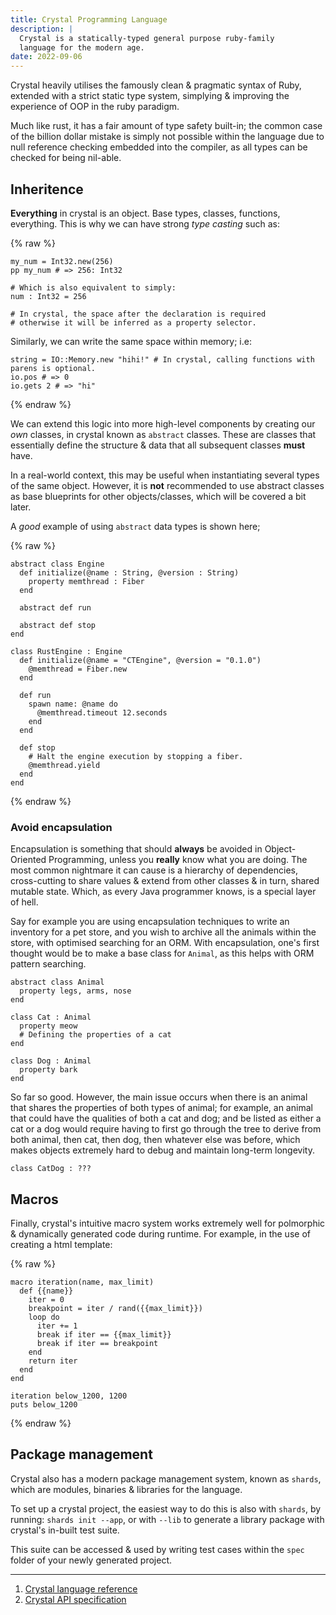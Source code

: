 ```yaml
---
title: Crystal Programming Language
description: |
  Crystal is a statically-typed general purpose ruby-family
  language for the modern age.
date: 2022-09-06
---
```


Crystal heavily utilises the famously clean & pragmatic syntax of Ruby, extended with a strict static type system, simplying & improving the experience of OOP in the ruby paradigm.

Much like rust, it has a fair amount of type safety built-in; the common case of the billion dollar mistake is simply not possible within the language due to null reference checking embedded into the compiler, as all types can be checked for being nil-able.

## Inheritence

__Everything__ in crystal is an object. Base types, classes, functions, everything.
This is why we can have strong *type casting* such as:

{% raw %}
```crystal
my_num = Int32.new(256)
pp my_num # => 256: Int32

# Which is also equivalent to simply:
num : Int32 = 256

# In crystal, the space after the declaration is required
# otherwise it will be inferred as a property selector.
```

Similarly, we can write the same space within memory; i.e:

```crystal
string = IO::Memory.new "hihi!" # In crystal, calling functions with parens is optional.
io.pos # => 0
io.gets 2 # => "hi"
```
{% endraw %}

We can extend this logic into more high-level components by creating our *own* classes, in crystal known as `abstract` classes.
These are classes that essentially define the structure & data that all subsequent classes __must__ have.

In a real-world context, this may be useful when instantiating several types of the same object. However, it is __not__ recommended to use abstract classes as base blueprints for other objects/classes, which will be covered a bit later.

A *good* example of using `abstract` data types is shown here;

{% raw %}
```crystal
abstract class Engine
  def initialize(@name : String, @version : String)
    property memthread : Fiber
  end

  abstract def run

  abstract def stop
end

class RustEngine : Engine
  def initialize(@name = "CTEngine", @version = "0.1.0")
    @memthread = Fiber.new
  end

  def run
    spawn name: @name do
      @memthread.timeout 12.seconds
    end
  end

  def stop
    # Halt the engine execution by stopping a fiber.
    @memthread.yield
  end
end
```
{% endraw %}

### Avoid encapsulation

Encapsulation is something that should __always__ be avoided in Object-Oriented Programming, unless you __really__ know what you are doing. The most common nightmare it can cause is a hierarchy of dependencies, cross-cutting to share values & extend from other classes & in turn, shared mutable state.
Which, as every Java programmer knows, is a special layer of hell.

Say for example you are using encapsulation techniques to write an inventory for a pet store, and you wish to archive all the animals within the store, with optimised searching for an ORM. With encapsulation, one's first thought would be to make a base class for `Animal`, as this helps with ORM pattern searching.

```crystal
abstract class Animal
  property legs, arms, nose
end

class Cat : Animal
  property meow
  # Defining the properties of a cat
end

class Dog : Animal
  property bark
end
```

So far so good. However, the main issue occurs when there is an animal that shares the properties of both
types of animal; for example, an animal that could have the qualities of both a cat and dog; and be listed as either a cat or a dog would require having to first go through the tree to derive from both animal, then cat, then dog, then whatever else was before, which makes objects extremely hard to debug and maintain long-term longevity.

```crystal
class CatDog : ???
```

## Macros

Finally, crystal's intuitive macro system works extremely well for polmorphic & dynamically generated code during runtime.
For example, in the use of creating a html template:

{% raw %}
```crystal
macro iteration(name, max_limit)
  def {{name}}
    iter = 0
    breakpoint = iter / rand({{max_limit}})
    loop do
      iter += 1
      break if iter == {{max_limit}}
      break if iter == breakpoint
    end
    return iter
  end
end

iteration below_1200, 1200
puts below_1200
```
{% endraw %}

## Package management

Crystal also has a modern package management system, known as `shards`, which are modules, binaries & libraries for the language.

To set up a crystal project, the easiest way to do this is also with `shards`, by running:
`shards init --app`, or with `--lib` to generate a library package with crystal's in-built test suite.

This suite can be accessed & used by writing test cases within the `spec` folder of your newly generated project.

---
1. [Crystal language reference](<https://crystal-lang.org/reference/1.5/syntax_and_semantics/index.html>)
2. [Crystal API specification](<https://crystal-lang.org/api/1.5.0/index.html>)